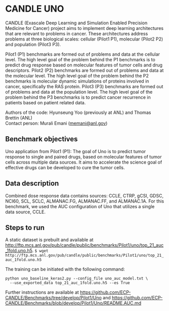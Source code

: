 # CANDLE UNO
CANDLE (Exascale Deep Learning and Simulation Enabled Precision Medicine
for Cancer) project  aims to implement deep learning architectures that
are relevant to problems in cancer. These architectures address problems
at three biological scales: cellular (Pilot1 P1), molecular (Pilot2 P2)
and population (Pilot3 P3).

Pilot1 (P1) benchmarks are formed out of problems and data at the
cellular level. The high level goal of the problem behind the P1
benchmarks is to predict drug response based on molecular features of
tumor cells and drug descriptors. Pilot2 (P2) benchmarks are formed out
of problems and data at the molecular level. The high level goal of the
problem behind the P2 benchmarks is molecular dynamic simulations of
proteins involved in cancer, specifically the RAS protein. Pilot3 (P3)
benchmarks are formed out of problems and data at the population level.
The high level goal of the problem behind the P3 benchmarks is to
predict cancer recurrence in patients based on patient related data.

Authors of the code: Hyunseung Yoo (previously at ANL) and Thomas Brettin (ANL)\
Contact person: Murali Emani (memani@anl.gov)

## Benchmark objectives

Uno application from Pilot1 (P1): The goal of Uno is to predict tumor
response to single and paired drugs, based on molecular features of
tumor cells across multiple data sources. It aims to accelerate the science goal of effective drugs can be developed to cure the tumor cells. 

## Data description

Combined dose response data contains sources: CCLE, CTRP, gCSI,
GDSC, NCI60, SCL, SCLC, ALMANAC.FG, ALMANAC.FF, and ALMANAC.1A.
For this benchmark, we used the AUC configuration of Uno that utilizes a single data source, CCLE. 

## Steps to run
A static dataset is prebuilt and available at http://ftp.mcs.anl.gov/pub/candle/public/benchmarks/Pilot1/uno/top_21_auc_1fold.uno.h5.
``` $ wget http://ftp.mcs.anl.gov/pub/candle/public/benchmarks/Pilot1/uno/top_21_auc_1fold.uno.h5 ```

The training can be initiated with the following command:
```
python uno_baseline_keras2.py --config_file uno_auc_model.txt \
  --use_exported_data top_21_auc_1fold.uno.h5 --es True
```

Further instructions are available at https://github.com/ECP-CANDLE/Benchmarks/tree/develop/Pilot1/Uno
and https://github.com/ECP-CANDLE/Benchmarks/blob/develop/Pilot1/Uno/README.AUC.md
